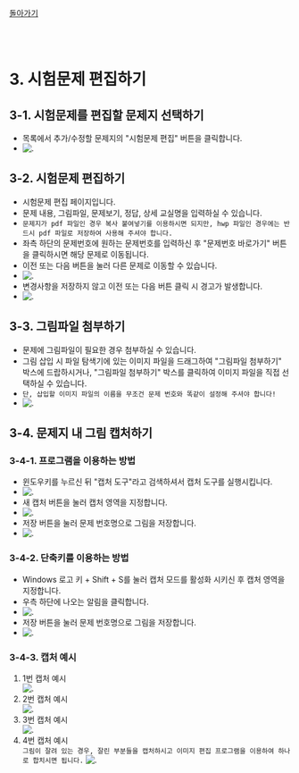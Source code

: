 [돌아가기](../main.md)

<br />
<br />

# 3. 시험문제 편집하기

## 3-1. 시험문제를 편집할 문제지 선택하기
- 목록에서 추가/수정할 문제지의 "시험문제 편집" 버튼을 클릭합니다.
- ![.](3rd/1.png)

## 3-2. 시험문제 편집하기
- 시험문제 편집 페이지입니다.
- 문제 내용, 그림파일, 문제보기, 정답, 상세 교실명을 입력하실 수 있습니다.
- ```문제지가 pdf 파일인 경우 복사 붙여넣기를 이용하시면 되지만, hwp 파일인 경우에는 반드시 pdf 파일로 저장하여 사용해 주셔야 합니다.```
- 좌측 하단의 문제번호에 원하는 문제번호를 입력하신 후 "문제번호 바로가기" 버튼을 클릭하시면 해당 문제로 이동됩니다.
- 이전 또는 다음 버튼을 눌러 다른 문제로 이동할 수 있습니다.
- ![.](3rd/2.png)
- 변경사항을 저장하지 않고 이전 또는 다음 버튼 클릭 시 경고가 발생합니다.
- ![.](3rd/3.png)

## 3-3. 그림파일 첨부하기
- 문제에 그림파일이 필요한 경우 첨부하실 수 있습니다.
- 그림 삽입 시 파일 탐색기에 있는 이미지 파일을 드래그하여 "그림파일 첨부하기" 박스에 드랍하시거나, "그림파일 첨부하기" 박스를 클릭하여 이미지 파일을 직접 선택하실 수 있습니다.
- ```단, 삽입할 이미지 파일의 이름을 무조건 문제 번호와 똑같이 설정해 주셔야 합니다!```
- ![.](3rd/4.png) 

## 3-4. 문제지 내 그림 캡처하기
### 3-4-1. 프로그램을 이용하는 방법
- 윈도우키를 누르신 뒤 "캡처 도구"라고 검색하셔서 캡처 도구를 실행시킵니다.
- ![.](3rd/5.png) 
- 새 캡처 버튼을 눌러 캡처 영역을 지정합니다.
- ![.](3rd/6.png) 
- 저장 버튼을 눌러 문제 번호명으로 그림을 저장합니다.
- ![.](3rd/7.png) 
### 3-4-2. 단축키를 이용하는 방법
- Windows 로고 키 + Shift + S를 눌러 캡처 모드를 활성화 시키신 후 캡처 영역을 지정합니다.
- 우측 하단에 나오는 알림을 클릭합니다.
- ![.](3rd/8.png) 
- 저장 버튼을 눌러 문제 번호명으로 그림을 저장합니다.
- ![.](3rd/9.png) 
### 3-4-3. 캡처 예시
1. 1번 캡처 예시 <br/>
![.](3rd/10.png)
2. 2번 캡처 예시 <br/>
![.](3rd/11.png)
3. 3번 캡처 예시 <br/>
![.](3rd/12.png)
4. 4번 캡처 예시 <br/>
```그림이 잘려 있는 경우, 잘린 부분들을 캡처하시고 이미지 편집 프로그램을 이용하여 하나로 합치시면 됩니다.```
![.](3rd/13.png)
